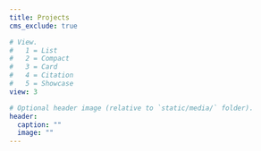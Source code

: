 ```yaml
---
title: Projects
cms_exclude: true

# View.
#   1 = List
#   2 = Compact
#   3 = Card
#   4 = Citation
#   5 = Showcase
view: 3

# Optional header image (relative to `static/media/` folder).
header:
  caption: ""
  image: ""
---
```

